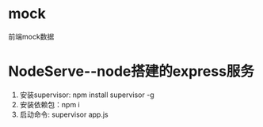 # mock
前端mock数据

# NodeServe--node搭建的express服务
1. 安装supervisor: npm install supervisor -g
2. 安装依赖包：npm i
3. 启动命令: supervisor app.js
